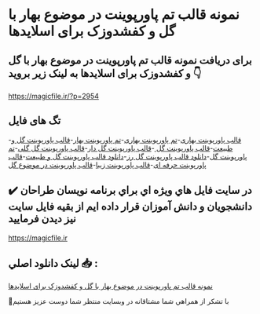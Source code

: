 # نمونه قالب تم پاورپوینت در موضوع بهار با گل و کفشدوزک برای اسلایدها

## برای دریافت نمونه قالب تم پاورپوینت در موضوع بهار با گل و کفشدوزک برای اسلایدها به لینک زیر بروید 👇

https://magicfile.ir/?p=2954

## تگ های فایل

-[قالب پاورپوینت بهاری](https://magicfile.ir/product/%d8%aa%d9%85-%d9%be%d8%a7%d9%88%d8%b1%d9%be%d9%88%db%8c%d9%86%d8%aa-%d8%af%d8%b1-%d9%85%d9%88%d8%b6%d9%88%d8%b9%d8%a8%d9%87%d8%a7%d8%b1-%d8%a8%d8%a7-%da%af%d9%84-%d9%88-%da%a9%d9%81%d8%b4%d8%af%d9%88%d8%b2%da%a9/)-[تم پاورپوینت بهاری](https://magicfile.ir/product/%d8%aa%d9%85-%d9%be%d8%a7%d9%88%d8%b1%d9%be%d9%88%db%8c%d9%86%d8%aa-%d8%af%d8%b1-%d9%85%d9%88%d8%b6%d9%88%d8%b9%d8%a8%d9%87%d8%a7%d8%b1-%d8%a8%d8%a7-%da%af%d9%84-%d9%88-%da%a9%d9%81%d8%b4%d8%af%d9%88%d8%b2%da%a9/)-[تم پاورپوینت بهار](https://magicfile.ir/product/%d8%aa%d9%85-%d9%be%d8%a7%d9%88%d8%b1%d9%be%d9%88%db%8c%d9%86%d8%aa-%d8%af%d8%b1-%d9%85%d9%88%d8%b6%d9%88%d8%b9%d8%a8%d9%87%d8%a7%d8%b1-%d8%a8%d8%a7-%da%af%d9%84-%d9%88-%da%a9%d9%81%d8%b4%d8%af%d9%88%d8%b2%da%a9/)-[قالب پاورپوینت گل و طبیعت](https://magicfile.ir/product/%d8%aa%d9%85-%d9%be%d8%a7%d9%88%d8%b1%d9%be%d9%88%db%8c%d9%86%d8%aa-%d8%af%d8%b1-%d9%85%d9%88%d8%b6%d9%88%d8%b9%d8%a8%d9%87%d8%a7%d8%b1-%d8%a8%d8%a7-%da%af%d9%84-%d9%88-%da%a9%d9%81%d8%b4%d8%af%d9%88%d8%b2%da%a9/)-[قالب پاورپوینت گل ](https://magicfile.ir/product/%d8%aa%d9%85-%d9%be%d8%a7%d9%88%d8%b1%d9%be%d9%88%db%8c%d9%86%d8%aa-%d8%af%d8%b1-%d9%85%d9%88%d8%b6%d9%88%d8%b9%d8%a8%d9%87%d8%a7%d8%b1-%d8%a8%d8%a7-%da%af%d9%84-%d9%88-%da%a9%d9%81%d8%b4%d8%af%d9%88%d8%b2%da%a9/)-[قالب پاورپوینت گل دار](https://magicfile.ir/product/%d8%aa%d9%85-%d9%be%d8%a7%d9%88%d8%b1%d9%be%d9%88%db%8c%d9%86%d8%aa-%d8%af%d8%b1-%d9%85%d9%88%d8%b6%d9%88%d8%b9%d8%a8%d9%87%d8%a7%d8%b1-%d8%a8%d8%a7-%da%af%d9%84-%d9%88-%da%a9%d9%81%d8%b4%d8%af%d9%88%d8%b2%da%a9/)-[قالب پاورپوینت گل گلی](https://magicfile.ir/product/%d8%aa%d9%85-%d9%be%d8%a7%d9%88%d8%b1%d9%be%d9%88%db%8c%d9%86%d8%aa-%d8%af%d8%b1-%d9%85%d9%88%d8%b6%d9%88%d8%b9%d8%a8%d9%87%d8%a7%d8%b1-%d8%a8%d8%a7-%da%af%d9%84-%d9%88-%da%a9%d9%81%d8%b4%d8%af%d9%88%d8%b2%da%a9/)-[تم پاورپوینت گل](https://magicfile.ir/product/%d8%aa%d9%85-%d9%be%d8%a7%d9%88%d8%b1%d9%be%d9%88%db%8c%d9%86%d8%aa-%d8%af%d8%b1-%d9%85%d9%88%d8%b6%d9%88%d8%b9%d8%a8%d9%87%d8%a7%d8%b1-%d8%a8%d8%a7-%da%af%d9%84-%d9%88-%da%a9%d9%81%d8%b4%d8%af%d9%88%d8%b2%da%a9/)-[دانلود قالب پاورپوینت گل رز](https://magicfile.ir/product/%d8%aa%d9%85-%d9%be%d8%a7%d9%88%d8%b1%d9%be%d9%88%db%8c%d9%86%d8%aa-%d8%af%d8%b1-%d9%85%d9%88%d8%b6%d9%88%d8%b9%d8%a8%d9%87%d8%a7%d8%b1-%d8%a8%d8%a7-%da%af%d9%84-%d9%88-%da%a9%d9%81%d8%b4%d8%af%d9%88%d8%b2%da%a9/)-[دانلود قالب پاورپوینت گل و طبیعت](https://magicfile.ir/product/%d8%aa%d9%85-%d9%be%d8%a7%d9%88%d8%b1%d9%be%d9%88%db%8c%d9%86%d8%aa-%d8%af%d8%b1-%d9%85%d9%88%d8%b6%d9%88%d8%b9%d8%a8%d9%87%d8%a7%d8%b1-%d8%a8%d8%a7-%da%af%d9%84-%d9%88-%da%a9%d9%81%d8%b4%d8%af%d9%88%d8%b2%da%a9/)-[قالب پاورپوینت حرفه ای](https://magicfile.ir/product/%d8%aa%d9%85-%d9%be%d8%a7%d9%88%d8%b1%d9%be%d9%88%db%8c%d9%86%d8%aa-%d8%af%d8%b1-%d9%85%d9%88%d8%b6%d9%88%d8%b9%d8%a8%d9%87%d8%a7%d8%b1-%d8%a8%d8%a7-%da%af%d9%84-%d9%88-%da%a9%d9%81%d8%b4%d8%af%d9%88%d8%b2%da%a9/)-[قالب پاورپوینت زیبا](https://magicfile.ir/product/%d8%aa%d9%85-%d9%be%d8%a7%d9%88%d8%b1%d9%be%d9%88%db%8c%d9%86%d8%aa-%d8%af%d8%b1-%d9%85%d9%88%d8%b6%d9%88%d8%b9%d8%a8%d9%87%d8%a7%d8%b1-%d8%a8%d8%a7-%da%af%d9%84-%d9%88-%da%a9%d9%81%d8%b4%d8%af%d9%88%d8%b2%da%a9/)-[قالب پاورپوینت در موضوع گل](https://magicfile.ir/product/%d8%aa%d9%85-%d9%be%d8%a7%d9%88%d8%b1%d9%be%d9%88%db%8c%d9%86%d8%aa-%d8%af%d8%b1-%d9%85%d9%88%d8%b6%d9%88%d8%b9%d8%a8%d9%87%d8%a7%d8%b1-%d8%a8%d8%a7-%da%af%d9%84-%d9%88-%da%a9%d9%81%d8%b4%d8%af%d9%88%d8%b2%da%a9/)

## ✔️ در سايت فايل هاي ويژه اي براي برنامه نويسان طراحان دانشجويان و دانش آموزان قرار داده ايم از بقيه فايل سايت نيز ديدن فرماييد

https://magicfile.ir


## لينک دانلود اصلي 📥 :

[نمونه قالب تم پاورپوینت در موضوع بهار با گل و کفشدوزک برای اسلایدها](https://magicfile.ir/product/%d8%aa%d9%85-%d9%be%d8%a7%d9%88%d8%b1%d9%be%d9%88%db%8c%d9%86%d8%aa-%d8%af%d8%b1-%d9%85%d9%88%d8%b6%d9%88%d8%b9%d8%a8%d9%87%d8%a7%d8%b1-%d8%a8%d8%a7-%da%af%d9%84-%d9%88-%da%a9%d9%81%d8%b4%d8%af%d9%88%d8%b2%da%a9/) 


🙏با تشکر از همراهي شما مشتاقانه در وبسایت منتظر شما دوست عزیز هستیم

